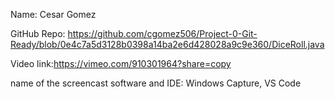 Name: Cesar Gomez

GitHub Repo: https://github.com/cgomez506/Project-0-Git-Ready/blob/0e4c7a5d3128b0398a14ba2e6d428028a9c9e360/DiceRoll.java 

Video link:https://vimeo.com/910301964?share=copy 

name of the screencast software and IDE: Windows Capture, VS Code
